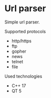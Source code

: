 # Url parser 

Simple url parser. 

Supported protocols 

- http/https
- ftp
- gopher
- news
- telnet
- file

Used technologies

- C++ 17
- QT 5
